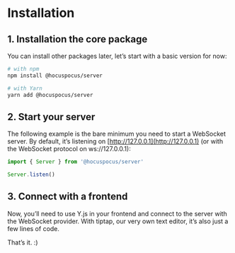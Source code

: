 # Installation

## 1. Installation the core package
You can install other packages later, let’s start with a basic version for now:

```bash
# with npm
npm install @hocuspocus/server

# with Yarn
yarn add @hocuspocus/server
```

## 2. Start your server
The following example is the bare minimum you need to start a WebSocket server. By default, it’s listening on [http://127.0.0.1](http://127.0.0.1) (or with the WebSocket protocol on ws://127.0.0.1):

```js
import { Server } from '@hocuspocus/server'

Server.listen()
```

## 3. Connect with a frontend
Now, you’ll need to use Y.js in your frontend and connect to the server with the WebSocket provider. With tiptap, our very own text editor, it’s also just a few lines of code.

That’s it. :)
